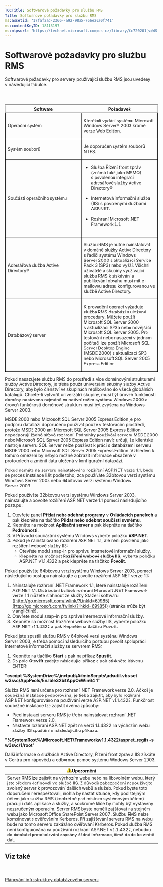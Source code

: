 ```yaml
---
TOCTitle: Softwarové požadavky pro službu RMS
Title: Softwarové požadavky pro službu RMS
ms:assetid: '17faf2ad-2366-4a92-98a5-766e20a0f741'
ms:contentKeyID: 18113197
ms:mtpsurl: 'https://technet.microsoft.com/cs-cz/library/Cc720201(v=WS.10)'
---
```


Softwarové požadavky pro službu RMS
===================================

Softwarové požadavky pro servery používající službu RMS jsou uvedeny v následující tabulce.

###  

<p> </p>
<table style="border:1px solid black;">
<colgroup>
<col width="50%" />
<col width="50%" />
</colgroup>
<thead>
<tr class="header">
<th>Software</th>
<th>Požadavek</th>
</tr>
</thead>
<tbody>
<tr class="odd">
<td style="border:1px solid black;"><p>Operační systém</p></td>
<td style="border:1px solid black;"><p>Kterékoli vydání systému Microsoft Windows Server® 2003 kromě verze Web Edition.</p></td>
</tr>  
<tr class="even">
<td style="border:1px solid black;"><p>Systém souborů</p></td>
<td style="border:1px solid black;"><p>Je doporučen systém souborů NTFS.</p></td>
</tr>  
<tr class="odd">
<td style="border:1px solid black;"><p>Součásti operačního systému</p></td>
<td style="border:1px solid black;"><ul>
<li>Služba Řízení front zpráv (známá také jako MSMQ) s povolenou integrací adresářové služby Active Directory®<br />  
<br />  
</li>  
<li>Internetová informační služba (IIS) s povolenými službami ASP.NET.<br />  
<br />  
</li>  
<li>Rozhraní Microsoft .NET Framework 1.1<br />  
<br />  
</li>
</ul></td>
</tr>
<tr class="even">
<td style="border:1px solid black;"><p>Adresářová služba Active Directory®</p></td>
<td style="border:1px solid black;"><p>Službu RMS je nutné nainstalovat v doméně služby Active Directory s řadiči systému Windows Server 2000 s aktualizací Service Pack 3 (SP3) nebo vyšší. Všichni uživatelé a skupiny využívající službu RMS k získávání a publikování obsahu musí mít e-mailovou adresu konfigurovanou ve službě Active Directory.</p></td>
</tr>  
<tr class="odd">
<td style="border:1px solid black;"><p>Databázový server</p></td>
<td style="border:1px solid black;"><p>K provádění operací vyžaduje služba RMS databázi a uložené procedury. Můžete použít Microsoft SQL Server 2000 s aktualizací SP3a nebo novější či Microsoft SQL Server 2005. Pro testování nebo nasazení v jednom počítači lze použít Microsoft SQL Server Desktop Engine (MSDE 2000) s aktualizací SP3 nebo Microsoft SQL Server 2005 Express Edition.</p></td>
</tr>  
</tbody>  
</table>
  
Pokud nasazujete službu RMS do prostředí s více doménovými strukturami služby Active Directory, je třeba použít univerzální skupiny služby Active Directory, aby bylo členství ve skupinách replikováno do všech globálních katalogů. Chcete-li vytvořit univerzální skupiny, musí být úroveň funkčnosti domény nastavena nejméně na nativní režim systému Windows 2000 a úroveň funkčnosti doménové struktury musí být zvýšena na Windows Server 2003.
  
MSDE 2000 nebo Microsoft SQL Server 2005 Express Edition je pro podporu databází doporučeno používat pouze v testovacím prostředí, protože MSDE 2000 ani Microsoft SQL Server 2005 Express Edition nepodporují žádná síťová rozhraní. Podmínky používání serveru MSDE 2000 nebo Microsoft SQL Server 2005 Express Edition navíc určují, že klientské nástroje serveru SQL Server nelze používat k práci s databázemi serveru MSDE 2000 nebo Microsoft SQL Server 2005 Express Edition. Vzhledem k tomuto omezení by nebylo možné zobrazit informace obsažené v protokolech a změnit data uložená v konfigurační databázi.
  
Pokud nemáte na serveru nainstalováno rozšíření ASP.NET verze 1.1, bude se proces instalace lišit podle toho, zda používáte 32bitovou verzi systému Windows Server 2003 nebo 64bitovou verzi systému Windows Server 2003.
  
Pokud používáte 32bitovou verzi systému Windows Server 2003, nainstalujte a povolte rozšíření ASP.NET verze 1.1 pomocí následujícího postupu:
  
1.  Otevřete panel **Přidat nebo odebrat programy** v **Ovládacích panelech** a pak klepněte na tlačítko **Přidat nebo odebrat součásti systému**.  
2.  Klepněte na možnost **Aplikační server** a pak klepněte na tlačítko **Podrobnosti**.  
3.  V Průvodci součástmi systému Windows vyberte položku **ASP.NET**.  
4.  Pokud je nainstalováno rozšíření ASP.NET 1.1, ale není povoleno jako rozšíření webové služby IIS:  
    -   Otevřete modul snap-in pro správu Internetové informační služby.  
    -   Klepněte na možnost **Rozšíření webové služby IIS**, vyberte položku ASP.NET v1.1.4322 a pak klepněte na tlačítko **Povolit**.
  
Pokud používáte 64bitovou verzi systému Windows Server 2003, pomocí následujícího postupu nainstalujte a povolte rozšíření ASP.NET verze 1.1:
  
1.  Nainstalujte rozhraní .NET Framework 1.1, které nainstaluje rozšíření ASP.NET 1.1. Distribuční balíček rozhraní Microsoft .NET Framework verze 1.1 můžete stáhnout ze služby Stažení softwaru ([http://go.microsoft.com/fwlink/?LinkId=69985](http://go.microsoft.com/fwlink/?linkid=69985)) (stránka může být v angličtině).  
2.  Otevřete modul snap-in pro správu Internetové informační služby.  
3.  Klepněte na možnost Rozšíření webové služby IIS, vyberte položku ASP.NET v1.1.4322 a pak klepněte na tlačítko Povolit.
  
Pokud jste spustili službu RMS v 64bitové verzi systému Windows Server 2003, je třeba pomocí následujícího postupu povolit spolupráci Internetové informační služby se serverem RMS:
  
1.  Klepněte na tlačítko **Start** a pak na příkaz **Spustit**.  
2.  Do pole **Otevřít** zadejte následující příkaz a pak stiskněte klávesu ENTER:
  
**"cscript %SystemDrive%\\inetpub\\AdminScripts\\adsutil.vbs set w3svc/AppPools/Enable32bitAppOnWin64 1"**
  
Služba RMS není určena pro rozhraní .NET Framework verze 2.0. Ačkoli je souběžná instalace podporována, je třeba zajistit, aby bylo rozhraní ASP.NET konfigurováno na používání verze ASP.NET v1.1.4322. Funkčnost souběžné instalace lze zajistit dvěma způsoby:
  
-   Před instalací serveru RMS je třeba nainstalovat rozhraní .NET Framework verze 2.0.  
-   Nastavte rozhraní ASP.NET zpět na verzi 1.1.4322 na výchozím webu služby IIS spuštěním následujícího příkazu:
  
**"%SystemRoot%\\Microsoft.NET\\Framework\\v1.1.4322\\aspnet\_regiis -s w3svc/1/root"**
  
Další informace o službách Active Directory, Řízení front zpráv a IIS získáte v Centru pro nápovědu a odbornou pomoc systému Windows Server 2003.
  
| ![](images/Cc720201.Caution(WS.10).gif)Upozornění                                                                                                                                                                                                                                                                                                                                                                                                                                                                                                                                                                                                                                                                                                                                                                                        |  
|-----------------------------------------------------------------------------------------------------------------------------------------------------------------------------------------------------------------------------------------------------------------------------------------------------------------------------------------------------------------------------------------------------------------------------------------------------------------------------------------------------------------------------------------------------------------------------------------------------------------------------------------------------------------------------------------------------------------------------------------------------------------------------------------------------------------------------------------------------------------------|  
| Server RMS lze zajistit na výchozím webu nebo na libovolném webu, který jste předem definovali ve službě IIS. Z důvodů zabezpečení nepoužívejte zvolený server k provozování dalších webů a služeb. Pokud byste toto doporučení nerespektovali, mohla by nastat situace, kdy pod stejným účtem jako služba RMS (konkrétně pod místním systémovým účtem) pracují i další aplikace a služby, a soukromé klíče by mohly být vystaveny nezaručeným operacím. Server RMS byste neměli zajišťovat na stejném webu jako Microsoft Office SharePoint Server 2007. Službu RMS nelze kombinovat s ověřováním Kerberos. Při zajišťování serveru RMS na webu bude na tomto serveru zakázáno ověřování Kerberos. Pokud služba RMS není konfigurována na používání rozhraní ASP.NET v1.1.4322, nebudou do databází protokolování zapsány žádné informace, čímž dojde ke ztrátě dat. |
  
Viz také  
--------
  
####  
  
[Plánování infrastruktury databázového serveru](https://technet.microsoft.com/b12354bd-3143-4d1f-b5aa-450c4550653c)
